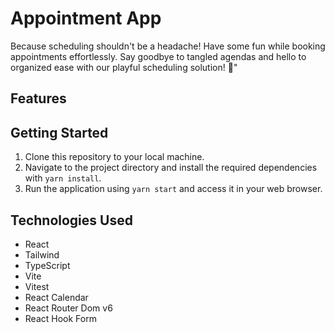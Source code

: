 # Appointment App

Because scheduling shouldn't be a headache! Have some fun while booking appointments effortlessly. Say goodbye to tangled agendas and hello to organized ease with our playful scheduling solution! 🎉"

## Features

## Getting Started

1. Clone this repository to your local machine.
2. Navigate to the project directory and install the required dependencies with `yarn install`.
3. Run the application using `yarn start` and access it in your web browser.

## Technologies Used

- React
- Tailwind
- TypeScript
- Vite
- Vitest
- React Calendar
- React Router Dom v6
- React Hook Form
